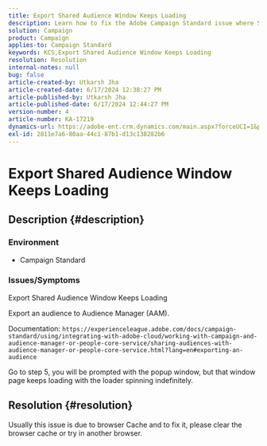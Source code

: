 ```yaml
---
title: Export Shared Audience Window Keeps Loading
description: Learn how to fix the Adobe Campaign Standard issue where Shared Audience Window Keeps Loading Export and how to export an audience to Audience Manager (AAM).
solution: Campaign
product: Campaign
applies-to: Campaign Standard
keywords: KCS,Export Shared Audience Window Keeps Loading
resolution: Resolution
internal-notes: null
bug: false
article-created-by: Utkarsh Jha
article-created-date: 6/17/2024 12:38:27 PM
article-published-by: Utkarsh Jha
article-published-date: 6/17/2024 12:44:27 PM
version-number: 4
article-number: KA-17219
dynamics-url: https://adobe-ent.crm.dynamics.com/main.aspx?forceUCI=1&pagetype=entityrecord&etn=knowledgearticle&id=dd46d97a-a62c-ef11-840b-000d3a372703
exl-id: 2811e7a6-80aa-44c1-87b1-d13c138282b6
---
```

# Export Shared Audience Window Keeps Loading

## Description {#description}


### <b>Environment</b>

- Campaign Standard




### <b>Issues/Symptoms</b>

Export Shared Audience Window Keeps Loading

Export an audience to Audience Manager (AAM).

Documentation: `https://experienceleague.adobe.com/docs/campaign-standard/using/integrating-with-adobe-cloud/working-with-campaign-and-audience-manager-or-people-core-service/sharing-audiences-with-audience-manager-or-people-core-service.html?lang=en#exporting-an-audience`

Go to step 5, you will be prompted with the popup window, but that window page keeps loading with the loader spinning indefinitely.


## Resolution {#resolution}


Usually this issue is due to browser Cache and to fix it, please clear the browser cache or try in another browser.
